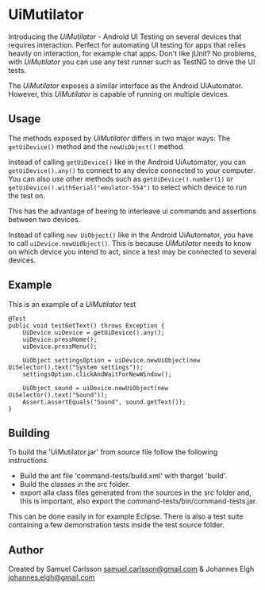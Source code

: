 # UiMutilator #
Introducing the *UiMutilator* - Android UI Testing on several devices that requires interaction. Perfect for automating UI testing for apps that relies heavily on interaction, for example chat apps. Don't like jUnit? No problems, with *UiMutilator* you can use any test runner such as TestNG to drive the UI tests.

The *UiMutilator* exposes a similar interface as the Android UiAutomator. However, this *UiMutilator* is capable of running on multiple devices.

## Usage ##
The methods exposed by *UiMutilator* differs in two major ways: The `getUiDevice()` method and the `newUiObject()` method.

Instead of calling `getUiDevice()` like in the Android UiAutomator, you can `getUiDevice().any()` to connect to any device connected to your computer. You can also use other methods such as `getUiDevice().number(1)` or `getUiDevice().withSerial("emulator-554")` to select which device to run the test on.

This has the advantage of beeing to interleave ui commands and assertions between two devices.

Instead of calling `new UiObject()` like in the Android UiAutomator, you have to call `uiDevice.newUiObject()`. This is because *UiMutilator* needs to know on which device you intend to act, since a test may be connected to several devices.

## Example ##
This is an example of a *UiMutilator* test

    @Test
	public void testGetText() throws Exception {
		UiDevice uiDevice = getUiDevice().any();
		uiDevice.pressHome();
		uiDevice.pressMenu();
		
		UiObject settingsOption = uiDevice.newUiObject(new UiSelector().text("System settings"));
		settingsOption.clickAndWaitForNewWindow();
		
		UiObject sound = uiDevice.newUiObject(new UiSelector().text("Sound"));
		Assert.assertEquals("Sound", sound.getText());
	}

## Building ##
To build the 'UiMutilator.jar' from source file follow the following instructions.

* Build the ant file 'command-tests/build.xml' with tharget 'build'.
* Build the classes in the src folder.
* export alla class files generated from the sources in the src folder and, this is important, also export the command-tests/bin/command-tests.jar.

This can be done easily in for example Eclipse. There is also a test suite containing a few demonstration tests inside the test source folder.

## Author ##
Created by Samuel Carlsson <samuel.carlsson@gmail.com> & Johannes Elgh <johannes.elgh@gmail.com>